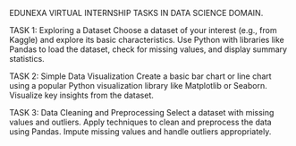 EDUNEXA VIRTUAL INTERNSHIP TASKS IN DATA SCIENCE DOMAIN.


TASK 1:
Exploring a Dataset
Choose a dataset of your interest (e.g., from Kaggle) and explore its basic characteristics. Use Python with libraries like Pandas to load the dataset, check for missing values, and display summary statistics.


TASK 2:
Simple Data Visualization
Create a basic bar chart or line chart using a popular Python visualization library like Matplotlib or Seaborn. Visualize key insights from the dataset.


TASK 3:
Data Cleaning and Preprocessing
Select a dataset with missing values and outliers. Apply techniques to clean and preprocess the data using Pandas. Impute missing values and handle outliers appropriately.


